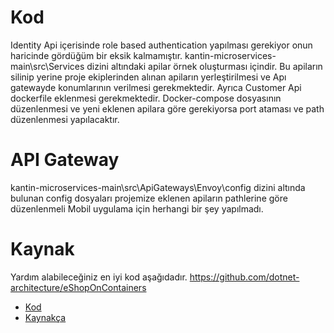 # Kod
Identity Api içerisinde role based authentication yapılması gerekiyor onun haricinde gördüğüm bir eksik kalmamıştır.
kantin-microservices-main\src\Services dizini altındaki apilar örnek oluşturması içindir. Bu apiların silinip yerine proje ekiplerinden alınan apiların yerleştirilmesi ve Apı gatewayde konumlarının verilmesi gerekmektedir. Ayrıca Customer Api dockerfile eklenmesi gerekmektedir. Docker-compose dosyasının düzenlenmesi ve yeni eklenen apilara göre gerekiyorsa port ataması ve path düzenlenmesi yapılacaktır.
# API Gateway
kantin-microservices-main\src\ApiGateways\Envoy\config dizini altında bulunan config dosyaları projemize eklenen apiların pathlerine göre düzenlenmeli
Mobil uygulama için herhangi bir şey yapılmadı.

# Kaynak 
Yardım alabileceğiniz en iyi kod aşağıdadır.
https://github.com/dotnet-architecture/eShopOnContainers
* [Kod](https://github.com/dotnet-architecture/eShopOnContainers)
* [Kaynakça](https://docs.microsoft.com/tr-tr/dotnet/architecture/cloud-native/introduce-eshoponcontainers-reference-app)

